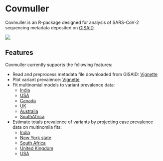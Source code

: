 # Covmuller

Covmuller is an R-package designed for analysis of SARS-CoV-2 sequencing metadata deposited on [GISAID](https://www.gisaid.org/). 

![](https://saket-choudhary.me/covmuller/articles/IN_animated.gif)

## Features


Covmuller currently supports the following features:

* Read and preprocess metadata file downloaded from GISAID: [Vignette](articles/Introduction.html)
* Plot variant prevalence: [Vignette](articles/Introduction.html)
* Fit multinomial models to variant prevalence data:
    - [India](https://saket-choudhary.me/covmuller/articles/MultinomialModeling_India.html)
    - [USA](https://saket-choudhary.me/covmuller/articles/MultinomialModeling_USA.html)
    - [Canada](https://saket-choudhary.me/covmuller/articles/MultinomialModeling_Canada.html)
    - [UK](https://saket-choudhary.me/covmuller/articles/MultinomialModeling_UK.html)
    - [Australia](https://saket-choudhary.me/covmuller/articles/MultinomialModeling_Australia.html)
    - [SouthAfrica](https://saket-choudhary.me/covmuller/articles/MultinomialModeling_SouthAfrica.html)
* Estimate totals prevalence of variants by projecting case prevalence data on multinomila fits:  
    - [India](https://saket-choudhary.me/covmuller/articles/VariantAnimation-India.html)
    - [New York state](https://saket-choudhary.me/covmuller/articles/VariantAnimation-NewYork.html)
    - [South Africa](https://saket-choudhary.me/covmuller/articles/VariantAnimation-SouthAfrica.html)
    - [United Kingdom](https://saket-choudhary.me/covmuller/articles/VariantAnimation-UK.html)
    - [USA](https://saket-choudhary.me/covmuller/articles/VariantAnimation-USA.html)
    


